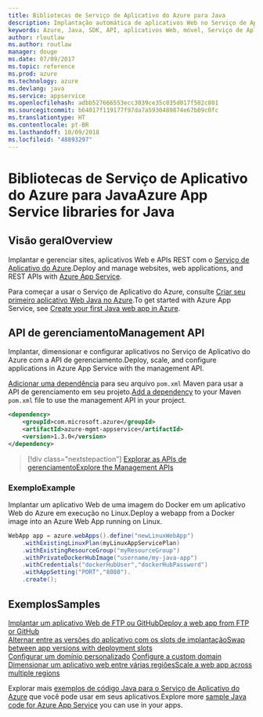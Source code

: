 ```yaml
---
title: Bibliotecas de Serviço de Aplicativo do Azure para Java
description: Implantação automática de aplicativos Web no Serviço de Aplicativo do Azure usando as APIs de gerenciamento do Azure.
keywords: Azure, Java, SDK, API, aplicativos Web, móvel, Serviço de Aplicativo
author: rloutlaw
ms.author: routlaw
manager: douge
ms.date: 07/09/2017
ms.topic: reference
ms.prod: azure
ms.technology: azure
ms.devlang: java
ms.service: appservice
ms.openlocfilehash: adbb527666553ecc3039ce35c035d017f502c801
ms.sourcegitcommit: b64017f119177f97da7a5930489874e67b09c0fc
ms.translationtype: HT
ms.contentlocale: pt-BR
ms.lasthandoff: 10/09/2018
ms.locfileid: "48893297"
---
```

# <a name="azure-app-service-libraries-for-java"></a><span data-ttu-id="2f541-104">Bibliotecas de Serviço de Aplicativo do Azure para Java</span><span class="sxs-lookup"><span data-stu-id="2f541-104">Azure App Service libraries for Java</span></span>

## <a name="overview"></a><span data-ttu-id="2f541-105">Visão geral</span><span class="sxs-lookup"><span data-stu-id="2f541-105">Overview</span></span>

<span data-ttu-id="2f541-106">Implantar e gerenciar sites, aplicativos Web e APIs REST com o [Serviço de Aplicativo do Azure](/azure/app-service).</span><span class="sxs-lookup"><span data-stu-id="2f541-106">Deploy and manage websites, web applications, and REST APIs with [Azure App Service](/azure/app-service).</span></span>

<span data-ttu-id="2f541-107">Para começar a usar o Serviço de Aplicativo do Azure, consulte [Criar seu primeiro aplicativo Web Java no Azure](/azure/app-service-web/app-service-web-get-started-java).</span><span class="sxs-lookup"><span data-stu-id="2f541-107">To get started with Azure App Service, see [Create your first Java web app in Azure](/azure/app-service-web/app-service-web-get-started-java).</span></span>

## <a name="management-api"></a><span data-ttu-id="2f541-108">API de gerenciamento</span><span class="sxs-lookup"><span data-stu-id="2f541-108">Management API</span></span>

<span data-ttu-id="2f541-109">Implantar, dimensionar e configurar aplicativos no Serviço de Aplicativo do Azure com a API de gerenciamento.</span><span class="sxs-lookup"><span data-stu-id="2f541-109">Deploy, scale, and configure applications in Azure App Service with the management API.</span></span>

<span data-ttu-id="2f541-110">[Adicionar uma dependência](https://maven.apache.org/guides/getting-started/index.html#How_do_I_use_external_dependencies) para seu arquivo `pom.xml` Maven para usar a API de gerenciamento em seu projeto.</span><span class="sxs-lookup"><span data-stu-id="2f541-110">[Add a dependency](https://maven.apache.org/guides/getting-started/index.html#How_do_I_use_external_dependencies) to your Maven `pom.xml` file to use the management API in your project.</span></span>

```XML
<dependency>
    <groupId>com.microsoft.azure</groupId>
    <artifactId>azure-mgmt-appservice</artifactId>
    <version>1.3.0</version>
</dependency>
```   

> [!div class="nextstepaction"]
> [<span data-ttu-id="2f541-111">Explorar as APIs de gerenciamento</span><span class="sxs-lookup"><span data-stu-id="2f541-111">Explore the Management APIs</span></span>](/java/api/overview/azure/appservice/management)

### <a name="example"></a><span data-ttu-id="2f541-112">Exemplo</span><span class="sxs-lookup"><span data-stu-id="2f541-112">Example</span></span>

<span data-ttu-id="2f541-113">Implantar um aplicativo Web de uma imagem do Docker em um aplicativo Web do Azure em execução no Linux.</span><span class="sxs-lookup"><span data-stu-id="2f541-113">Deploy a webapp from a Docker image into an Azure Web App running on Linux.</span></span>

```java
WebApp app = azure.webApps().define("newLinuxWebApp")
    .withExistingLinuxPlan(myLinuxAppServicePlan)
    .withExistingResourceGroup("myResourceGroup")
    .withPrivateDockerHubImage("username/my-java-app")
    .withCredentials("dockerHubUser","dockerHubPassword")
    .withAppSetting("PORT","8080").
    .create();
```

## <a name="samples"></a><span data-ttu-id="2f541-114">Exemplos</span><span class="sxs-lookup"><span data-stu-id="2f541-114">Samples</span></span>

<span data-ttu-id="2f541-115">[Implantar um aplicativo Web de FTP ou GitHub][1]</span><span class="sxs-lookup"><span data-stu-id="2f541-115">[Deploy a web app from FTP or GitHub][1]</span></span>  
<span data-ttu-id="2f541-116">[Alternar entre as versões do aplicativo com os slots de implantação][2]</span><span class="sxs-lookup"><span data-stu-id="2f541-116">[Swap between app versions with deployment slots][2]</span></span>  
<span data-ttu-id="2f541-117">[Configurar um domínio personalizado][3] </span><span class="sxs-lookup"><span data-stu-id="2f541-117">[Configure a custom domain][3] </span></span>  
<span data-ttu-id="2f541-118">[Dimensionar um aplicativo web entre várias regiões][4]</span><span class="sxs-lookup"><span data-stu-id="2f541-118">[Scale a web app across multiple regions][4]</span></span>   

<span data-ttu-id="2f541-119">Explorar mais [exemplos de código Java para o Serviço de Aplicativo do Azure](https://azure.microsoft.com/resources/samples/?platform=java&term=appservice) que você pode usar em seus aplicativos.</span><span class="sxs-lookup"><span data-stu-id="2f541-119">Explore more [sample Java code for Azure App Service](https://azure.microsoft.com/resources/samples/?platform=java&term=appservice) you can use in your apps.</span></span>

[1]: ../docs-ref-conceptual/java-sdk-configure-webapp-sources.md
[2]: https://azure.microsoft.com/resources/samples/app-service-java-manage-staging-and-production-slots-for-web-apps/
[3]: https://azure.microsoft.com/resources/samples/app-service-java-manage-web-apps-with-custom-domains/
[4]: https://azure.microsoft.com/resources/samples/app-service-java-scale-web-apps-on-linux/
